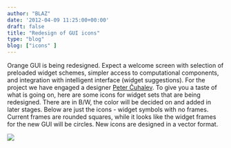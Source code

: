 ```yaml
---
author: "BLAZ"
date: '2012-04-09 11:25:00+00:00'
draft: false
title: "Redesign of GUI icons"
type: "blog"
blog: ["icons" ]
---
```


Orange GUI is being redesigned. Expect a welcome screen with selection of preloaded widget schemes, simpler access to computational components, and integration with intelligent interface (widget suggestions). For the project we have engaged a designer [Peter Čuhalev](http://yukaii.com/). To give you a taste of what is going on, here are some icons for widget sets that are being redesigned. There are in B/W, the color will be decided on and added in later stages. Below are just the icons - widget symbols with no frames. Current frames are rounded squares, while it looks like the widget frames for the new GUI will be circles. New icons are designed in a vector format.

![](/images/2012/04/09/orange-icons-new-sets.png__600x800_q95_crop_subject_location-94%2C171_upscale.jpg)

